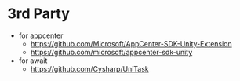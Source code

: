 

# 3rd Party
- for appcenter
  - <https://github.com/Microsoft/AppCenter-SDK-Unity-Extension>
  - <https://github.com/microsoft/appcenter-sdk-unity>
- for await
  - <https://github.com/Cysharp/UniTask>
